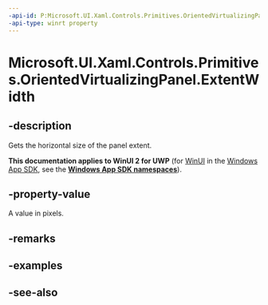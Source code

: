 ```yaml
---
-api-id: P:Microsoft.UI.Xaml.Controls.Primitives.OrientedVirtualizingPanel.ExtentWidth
-api-type: winrt property
---
```


<!-- Property syntax
public double ExtentWidth { get; }
-->

# Microsoft.UI.Xaml.Controls.Primitives.OrientedVirtualizingPanel.ExtentWidth

## -description
Gets the horizontal size of the panel extent.

**This documentation applies to WinUI 2 for UWP** (for [WinUI](/windows/apps/winui/winui3/) in the [Windows App SDK](/windows/apps/windows-app-sdk/), see the **[Windows App SDK namespaces](/windows/windows-app-sdk/api/winrt/)**).

## -property-value
A value in pixels.

## -remarks

## -examples

## -see-also
